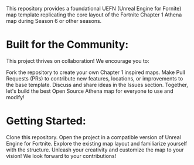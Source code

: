 This repository provides a foundational UEFN (Unreal Engine for Fornite) map template replicating the core layout of the Fortnite Chapter 1 Athena map during Season 6 or other seasons.

# Built for the Community:
This project thrives on collaboration! We encourage you to:

Fork the repository to create your own Chapter 1 inspired maps.
Make Pull Requests (PRs) to contribute new features, locations, or improvements to the base template.
Discuss and share ideas in the Issues section.
Together, let's build the best Open Source Athena map for everyone to use and modify!

# Getting Started:
Clone this repository.
Open the project in a compatible version of Unreal Engine for Fortnite.
Explore the existing map layout and familiarize yourself with the structure.
Unleash your creativity and customize the map to your vision!
We look forward to your contributions!
